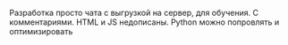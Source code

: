 Разработка просто чата с выгрузкой на сервер, для обучения. С комментариями. HTML и JS недописаны. Python можно попровлять и оптимизировать
